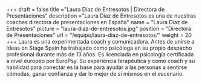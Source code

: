 +++
draft		= false
title		="Laura Díaz de Entresotos | Directora de Presentaciones"
description	="Laura Díaz de Entresotos es una de nuestras coaches directora de presentaciones en España"
name		= "Laura Díaz de Entresotos"
picture		= "laura-diaz-de-entresotos.jpg"
position 	= "Directora de Presentaciones"
url			= "/equipo/laura-diaz-de-entresotos/"
weight		= 20
+++
Laura es una experimentada coach y comunicadora. Antes de unirse a Ideas on Stage Spain ha trabajado como psicóloga en su propio despacho profesional durante más de 13 años. Es licenciada en psicología certificada a nivel europeo por EuroPsy. Su experiencia terapéutica y como coach y su habilidad para conectar es la base para ayudar a las personas a sentirse cómodas, ganar confianza y dar lo mejor de sí mismos en el escenario.